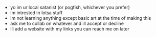 - yo im ur local satanist (or pogfish, whichever you prefer)
- im intrested in lotsa stuff
- im not learning anything except basic art at the time of making this
- ask me to collab on whatever and ill accept or decline
- ill add a website with my links you can reach me on later

<!---
YourLocalSatanist/YourLocalSatanist is a ✨ special ✨ repository because its `README.md` (this file) appears on your GitHub profile.
You can click the Preview link to take a look at your changes.
--->
